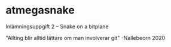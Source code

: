 # atmegasnake
Inlämningsuppgift 2 – Snake on a bitplane

"Allting blir alltid lättare om man involverar git" -Nallebeorn 2020
